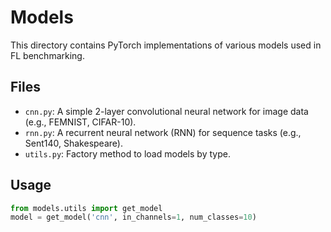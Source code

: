 
# Models

This directory contains PyTorch implementations of various models used in FL benchmarking.

## Files

- `cnn.py`: A simple 2-layer convolutional neural network for image data (e.g., FEMNIST, CIFAR-10).
- `rnn.py`: A recurrent neural network (RNN) for sequence tasks (e.g., Sent140, Shakespeare).
- `utils.py`: Factory method to load models by type.

## Usage

```python
from models.utils import get_model
model = get_model('cnn', in_channels=1, num_classes=10)
```

